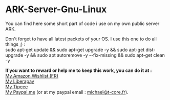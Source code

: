 # ARK-Server-Gnu-Linux
You can find here some short part of code i use on my own public server ARK.

Don't forget to have all latest packets of your OS.
I use this one to do all things ;) : <br>
sudo apt-get update && sudo apt-get upgrade -y && sudo apt-get dist-upgrade -y && sudo apt autoremove -y --fix-missing && sudo apt-get clean -y

**If you want to reward or help me to keep this work, you can do it at :**<br>
[My Amazon Wishlist (FR)](https://amzn.to/2GFwbD3)<br>
[My Liberapay](https://liberapay.com/Torvast/donate)<br>
[My Tipeee](https://www.tipeee.com/torvast)<br>
[My Paypal.me](https://www.paypal.me/Torvast) (or at my paypal email : michael@t-core.fr).
